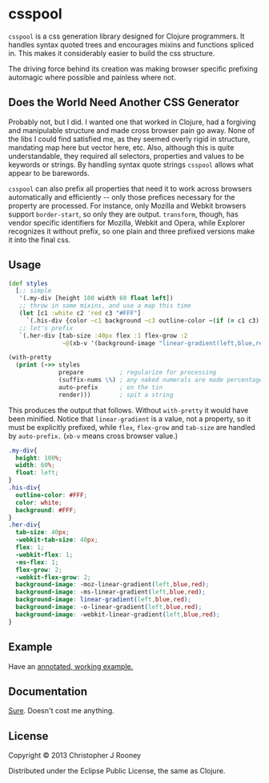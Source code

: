 # csspool

`csspool` is a css generation library designed for Clojure programmers. It handles
syntax quoted trees and encourages mixins and functions spliced in. This makes
it considerably easier to build the css structure.

The driving force behind its creation was making browser specific prefixing
automagic where possible and painless where not.

## Does the World Need Another CSS Generator

Probably not, but I did. I wanted one that worked in Clojure, had a forgiving
and manipulable structure and made cross browser pain go away. None of the libs
I could find satisfied me, as they seemed overly rigid in structure, mandating
map here but vector here, etc. Also, although this is quite understandable,
they required all selectors, properties and values to be keywords or strings.
By handling syntax quote strings `csspool` allows what appear to be barewords.

`csspool` can also prefix all properties that need it to work across browsers
automatically and efficiently -- only those prefices necessary for the property
are processed. For instance, only Mozilla and Webkit browsers support
`border-start`, so only they are output. `transform`, though, has vendor specific
identifiers for Mozilla, Webkit and Opera, while Explorer recognizes it without
prefix, so one plain and three prefixed versions make it into the final css.

## Usage

```clojure
(def styles
  [;; simple
   '(.my-div [height 100 width 60 float left])
   ;; throw in some mixins, and use a map this time
   (let [c1 :white c2 'red c3 "#FFF"]
     `(.his-div {color ~c1 background ~c3 outline-color ~(if (= c1 c3) c2 c3)}))
   ;; let's prefix
   `(.her-div [tab-size :40px flex :1 flex-grow :2
               ~@(xb-v '(background-image "linear-gradient(left,blue,red)"))])])

(with-pretty
  (print (->> styles
              prepare          ; regularize for processing
              (suffix-nums \%) ; any naked numerals are made percentages
              auto-prefix      ; on the tin
              render)))        ; spit a string
```

This produces the output that follows. Without `with-pretty` it would have been
minified. Notice that `linear-gradient` is a value, not a property, so it must
be explicitly prefixed, while `flex`, `flex-grow` and `tab-size` are handled
by `auto-prefix.` (`xb-v` means cross browser value.)

```css
.my-div{
  height: 100%;
  width: 60%;
  float: left;
}
.his-div{
  outline-color: #FFF;
  color: white;
  background: #FFF;
}
.her-div{
  tab-size: 40px;
  -webkit-tab-size: 40px;
  flex: 1;
  -webkit-flex: 1;
  -ms-flex: 1;
  flex-grow: 2;
  -webkit-flex-grow: 2;
  background-image: -moz-linear-gradient(left,blue,red);
  background-image: -ms-linear-gradient(left,blue,red);
  background-image: linear-gradient(left,blue,red);
  background-image: -o-linear-gradient(left,blue,red);
  background-image: -webkit-linear-gradient(left,blue,red);
}
```
## Example

Have an [annotated, working example.](http://crooney.github.io/csspool)

## Documentation

[Sure](http://crooney.github.io/csspool/uberdoc.html). Doesn't cost me anything.

## License

Copyright © 2013 Christopher J Rooney

Distributed under the Eclipse Public License, the same as Clojure.
